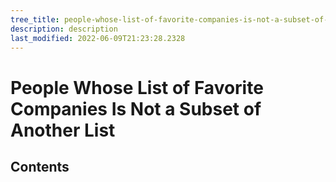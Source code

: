 ```yaml
---
tree_title: people-whose-list-of-favorite-companies-is-not-a-subset-of-another-list
description: description
last_modified: 2022-06-09T21:23:28.2328
---
```


# People Whose List of Favorite Companies Is Not a Subset of Another List

## Contents
